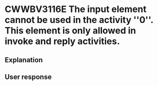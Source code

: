 # CWWBV3116E The input element cannot be used in the activity ''0''. This element is only allowed in invoke and reply activities.

## Explanation

## User response